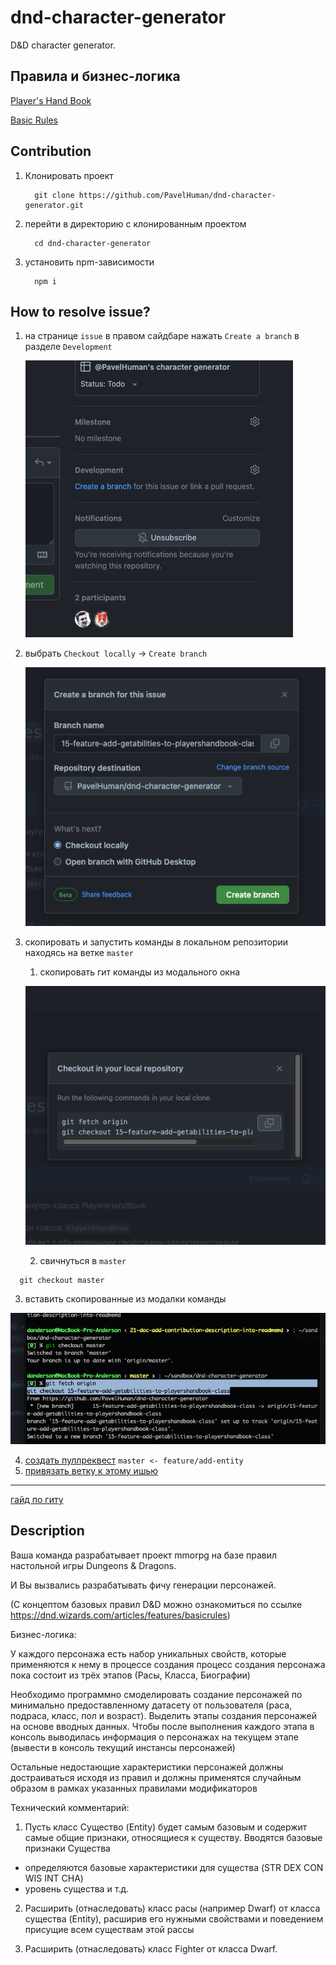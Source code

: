 # dnd-character-generator

D&D character generator.

## Правила и бизнес-логика

[Player's Hand Book](https://drive.google.com/file/d/1ok1PpiE7tSGOw8LsRX9kV4i6VCKf_gRZ/view?usp=sharing)

[Basic Rules](https://dnd.wizards.com/articles/features/basicrules)

## Contribution

1. Клонировать проект

    ```shell
      git clone https://github.com/PavelHuman/dnd-character-generator.git
    ```

2. перейти в директорию с клонированным проектом

    ```shell
      cd dnd-character-generator
    ```

3. установить npm-зависимости

    ```shel
      npm i
    ```

## How to resolve issue?

1. на странице `issue` в правом сайдбаре нажать `Create a branch` в разделе `Development`

   ![This is an image](./docs/images/Screenshot%202022-03-13%20at%2018.12.11.png)

2. выбрать `Checkout locally` -> `Create branch`

   ![This is an image](./docs/images/Screenshot%202022-03-13%20at%2018.13.35.png)
    
3. скопировать и запустить команды в локальном репозитории находясь на ветке `master`
   1. скопировать гит команды из модального окна

   ![This is an image](./docs/images/Screenshot%202022-03-13%20at%2018.15.09.png)

   2. свичнуться в `master`

  ```shell
    git checkout master
  ```

   3. вставить скопированные из модалки команды

   ![This is an image](./docs/images/Screenshot%202022-03-13%20at%2018.19.14.png)

4. [создать пуллреквест](https://docs.github.com/en/pull-requests/collaborating-with-pull-requests/proposing-changes-to-your-work-with-pull-requests/creating-a-pull-request) `master <- feature/add-entity`
5. [привязать ветку к этому ишью](https://docs.github.com/en/issues/tracking-your-work-with-issues/linking-a-pull-request-to-an-issue)

***

[гайд по гиту](https://www.youtube.com/watch?v=bkNCylkzFRk&list=PL0lO_mIqDDFUesRNkeg46TDd5I6r7p2PI)

## Description

Ваша команда разрабатывает проект mmorpg на базе правил настольной игры Dungeons & Dragons.

И Вы вызвались разрабатывать фичу генерации персонажей.

(С концептом базовых правил D&D можно ознакомиться по ссылке https://dnd.wizards.com/articles/features/basicrules)


Бизнес-логика:

У каждого персонажа есть набор уникальных свойств, которые применяются к нему в процессе создания
процесс создания персонажа пока состоит из трёх этапов (Расы, Класса, Биографии)

Необходимо программно смоделировать создание персонажей по минимально предоставленному датасету
от пользователя (раса, подраса, класс, пол и возраст). Выделить этапы создания персонажей на основе вводных данных.
Чтобы после выполнения каждого этапа в консоль выводилась информация о персонажах на текущем этапе (вывести в консоль текущий инстансы персонажей)

Остальные недостающие характеристики персонажей должны достраиваться исходя из правил и должны применятся случайным образом
в рамках указанных правилами модификаторов



Технический комментарий:

1. Пусть класс Существо (Entity) будет самым базовым и содержит самые общие признаки, относящиеся к существу.
Вводятся базовые признаки Существа
- определяются базовые характеристики для существа (STR DEX CON WIS INT CHA)
- уровень существа и т.д.

2. Расширить (отнаследовать) класс расы (например Dwarf) от класса существа (Entity), расширив
его нужными свойствами и поведением присущие всем существам этой рассы

3. Расширить (отнаследовать) класс Fighter от класса Dwarf.
